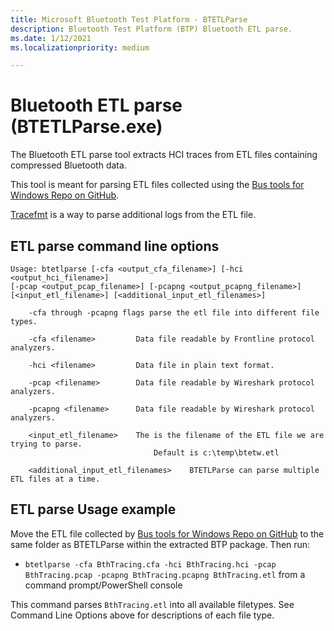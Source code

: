 ```yaml
---
title: Microsoft Bluetooth Test Platform - BTETLParse
description: Bluetooth Test Platform (BTP) Bluetooth ETL parse.
ms.date: 1/12/2021
ms.localizationpriority: medium

---
```

# Bluetooth ETL parse (BTETLParse.exe)

The Bluetooth ETL parse tool extracts HCI traces from ETL files containing compressed Bluetooth data.

This tool is meant for parsing ETL files collected using the [Bus tools for Windows Repo on GitHub](https://github.com/microsoft/busiotools/blob/master/bluetooth/tracing/readme.md).

[Tracefmt](../devtest/tracefmt.md)
is a way to parse additional logs from the ETL file.

## ETL parse command line options

```console
Usage: btetlparse [-cfa <output_cfa_filename>] [-hci <output_hci_filename>]
[-pcap <output_pcap_filename>] [-pcapng <output_pcapng_filename>]
[<input_etl_filename>] [<additional_input_etl_filenames>]

    -cfa through -pcapng flags parse the etl file into different file types.

    -cfa <filename>         Data file readable by Frontline protocol analyzers.

    -hci <filename>         Data file in plain text format.

    -pcap <filename>        Data file readable by Wireshark protocol analyzers.
        
    -pcapng <filename>      Data file readable by Wireshark protocol analyzers.

    <input_etl_filename>    The is the filename of the ETL file we are trying to parse.
                                Default is c:\temp\btetw.etl

    <additional_input_etl_filenames>    BTETLParse can parse multiple ETL files at a time.
```

## ETL parse Usage example

Move the ETL file collected by [Bus tools for Windows Repo on GitHub](https://github.com/microsoft/busiotools/blob/master/bluetooth/tracing/readme.md) to the same folder as BTETLParse within the extracted BTP package. Then run:

- `btetlparse -cfa BthTracing.cfa -hci BthTracing.hci -pcap BthTracing.pcap -pcapng BthTracing.pcapng BthTracing.etl` from a command prompt/PowerShell console

This command parses `BthTracing.etl` into all available filetypes. See Command Line Options above for descriptions of each file type.